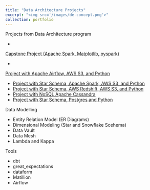 ```yaml
---
title: "Data Architecture Projects"
excerpt: "<img src='/images/de-concept.png'>"
collection: portfolio
---
```


Projects from Data Architecture program 

* <a href="https://github.com/ozdemirht/Data-Enginering/blob/master/capstone/Capstone%20Project%20Report.ipynb">   
Capstone Project (Apache Spark, Matplotlib, pyspark)</a>
* <a href="https://github.com/ozdemirht/Data-Enginering/blob/master/Project-5/README.md">
Project with Apache Airflow, AWS S3, and Python</a>
* <a href="https://github.com/ozdemirht/Data-Enginering/blob/master/Project-4">Project with Star Schema, Apache Spark, AWS S3, and Python</a>
* <a href="https://github.com/ozdemirht/Data-Enginering/blob/master/Project-3/README.md">Project with Star Schema, AWS Redshift, AWS S3, and Python</a>
* <a href="https://github.com/ozdemirht/Data-Enginering/blob/master/project-2%20(Apache%20Cassandra)/Project_1B_%20Project.ipynb">Project with NoSQL Apache Cassandra</a>
* <a href="https://github.com/ozdemirht/Data-Enginering/blob/master/Project-1">Project with Star Schema, Postgres and Python</a>
 
Data Modelling
* Entity Relation Model (ER Diagrams)
* Dimensional Modeling (Star and Snowflake Scehema)
* Data Vault
* Data Mesh 
* Lambda and Kappa

Tools
* dbt
* great_expectations
* dataform
* Matillion
* Airflow


